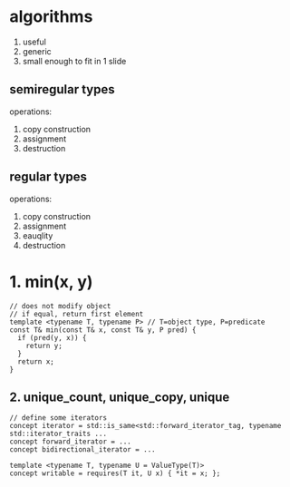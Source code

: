 # algorithms
1. useful
2. generic
3. small enough to fit in 1 slide

## semiregular types
operations:
1. copy construction
2. assignment
3. destruction

## regular types
operations:
1. copy construction
2. assignment
3. eauqlity
4. destruction

# 1. min(x, y)

```
// does not modify object
// if equal, return first element
template <typename T, typename P> // T=object type, P=predicate
const T& min(const T& x, const T& y, P pred) {
  if (pred(y, x)) {
    return y;
  }
  return x;
}
```

## 2. unique_count, unique_copy, unique
```
// define some iterators
concept iterator = std::is_same<std::forward_iterator_tag, typename std::iterator_traits ...
concept forward_iterator = ...
concept bidirectional_iterator = ...

template <typename T, typename U = ValueType(T)>
concept writable = requires(T it, U x) { *it = x; };
```
